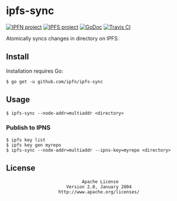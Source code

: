 # ipfs-sync

[![IPFN project](https://img.shields.io/badge/project-IPFN-blue.svg?style=flat-square)](//github.com/ipfn)
[![IPFS project](https://img.shields.io/badge/project-IPFS-blue.svg?style=flat-square)](//github.com/ipfs)
[![GoDoc](https://godoc.org/github.com/ipfn/ipfs-sync/sync?status.svg)](https://godoc.org/github.com/ipfn/ipfs-sync/sync)
[![Travis CI](https://travis-ci.org/ipfn/ipfs-sync.svg?branch=master)](https://travis-ci.org/ipfn/ipfs-sync)

Atomically syncs changes in directory on IPFS.

## Install

Installation requires Go:

```console
$ go get -u github.com/ipfn/ipfs-sync
```

## Usage

```console
$ ipfs-sync --node-addr=multiaddr <directory>
```

### Publish to IPNS

```console
$ ipfs key list
$ ipfs key gen myrepo
$ ipfs-sync --node-addr=multiaddr --ipns-key=myrepo <directory>
```

## License

                                 Apache License
                           Version 2.0, January 2004
                        http://www.apache.org/licenses/
